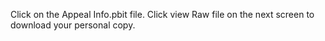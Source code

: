 Click on the Appeal Info.pbit file. 
Click view Raw file on the next screen to download your personal copy.
